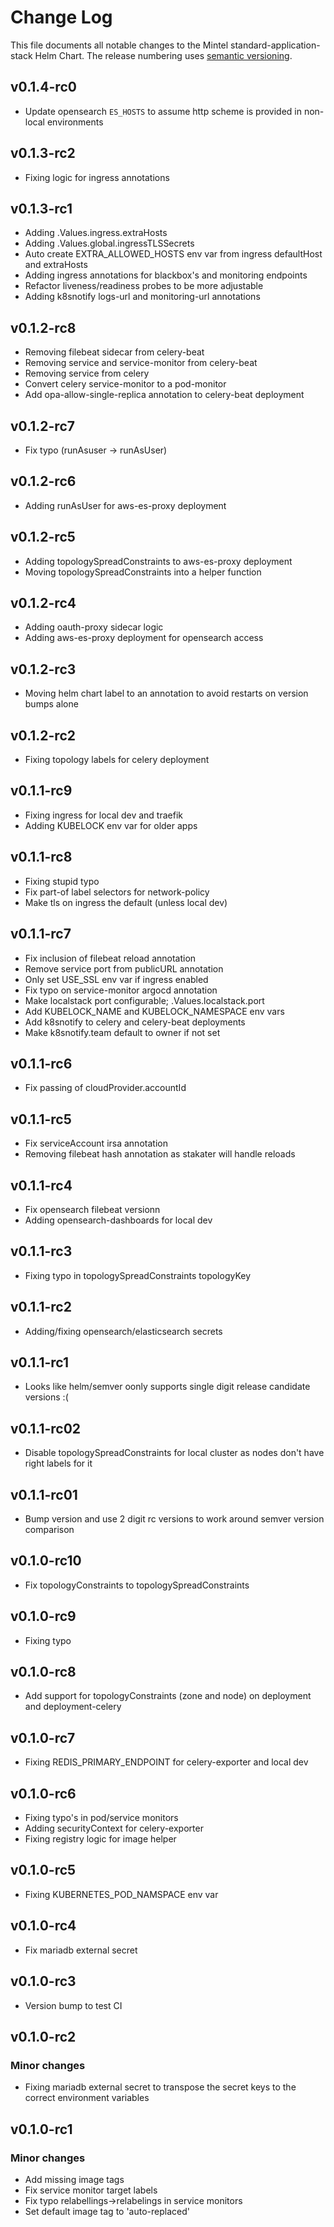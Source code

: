 # Change Log

This file documents all notable changes to the Mintel standard-application-stack Helm Chart.
The release numbering uses [semantic versioning](http://semver.org).

## v0.1.4-rc0

* Update opensearch `ES_HOSTS` to assume http scheme is provided in non-local environments

## v0.1.3-rc2

* Fixing logic for ingress annotations

## v0.1.3-rc1

* Adding .Values.ingress.extraHosts
* Adding .Values.global.ingressTLSSecrets
* Auto create EXTRA_ALLOWED_HOSTS env var from ingress defaultHost and extraHosts
* Adding ingress annotations for blackbox's and monitoring endpoints
* Refactor liveness/readiness probes to be more adjustable
* Adding k8snotify logs-url and monitoring-url annotations

## v0.1.2-rc8

* Removing filebeat sidecar from celery-beat
* Removing service and service-monitor from celery-beat
* Removing service from celery
* Convert celery service-monitor to a pod-monitor
* Add opa-allow-single-replica annotation to celery-beat deployment

## v0.1.2-rc7

* Fix typo (runAsuser -> runAsUser)

## v0.1.2-rc6

* Adding runAsUser for aws-es-proxy deployment

## v0.1.2-rc5

* Adding topologySpreadConstraints to aws-es-proxy deployment
* Moving topologySpreadConstraints into a helper function

## v0.1.2-rc4

* Adding oauth-proxy sidecar logic
* Adding aws-es-proxy deployment for opensearch access

## v0.1.2-rc3

* Moving helm chart label to an annotation to avoid restarts on version bumps alone

## v0.1.2-rc2

* Fixing topology labels for celery deployment

## v0.1.1-rc9

* Fixing ingress for local dev and traefik
* Adding KUBELOCK env var for older apps

## v0.1.1-rc8

* Fixing stupid typo
* Fix part-of label selectors for network-policy
* Make tls on ingress the default (unless local dev)

## v0.1.1-rc7

* Fix inclusion of filebeat reload annotation
* Remove service port from publicURL annotation
* Only set USE_SSL env var if ingress enabled
* Fix typo on service-monitor argocd annotation
* Make localstack port configurable; .Values.localstack.port
* Add KUBELOCK_NAME and KUBELOCK_NAMESPACE env vars
* Add k8snotify to celery and celery-beat deployments
* Make k8snotify.team default to owner if not set

## v0.1.1-rc6

* Fix passing of cloudProvider.accountId

## v0.1.1-rc5

* Fix serviceAccount irsa annotation
* Removing filebeat hash annotation as stakater will handle reloads

## v0.1.1-rc4

* Fix opensearch filebeat versionn
* Adding opensearch-dashboards for local dev

## v0.1.1-rc3

* Fixing typo in topologySpreadConstraints topologyKey

## v0.1.1-rc2

* Adding/fixing opensearch/elasticsearch secrets

## v0.1.1-rc1

* Looks like helm/semver oonly supports single digit release candidate versions :(

## v0.1.1-rc02

* Disable topologySpreadConstraints for local cluster as nodes don't have right labels for it

## v0.1.1-rc01

* Bump version and use 2 digit rc versions to work around semver version comparison

## v0.1.0-rc10

* Fix topologyConstraints to topologySpreadConstraints

## v0.1.0-rc9

* Fixing typo

## v0.1.0-rc8

* Add support for topologyConstraints (zone and node) on deployment and deployment-celery

## v0.1.0-rc7

* Fixing REDIS_PRIMARY_ENDPOINT for celery-exporter and local dev

## v0.1.0-rc6

* Fixing typo's in pod/service monitors
* Adding securityContext for celery-exporter
* Fixing registry logic for image helper

## v0.1.0-rc5

* Fixing KUBERNETES_POD_NAMSPACE env var

## v0.1.0-rc4

* Fix mariadb external secret

## v0.1.0-rc3

* Version bump to test CI

## v0.1.0-rc2

### Minor changes

* Fixing mariadb external secret to transpose the secret keys to the correct environment variables

## v0.1.0-rc1

### Minor changes

* Add missing image tags
* Fix service monitor target labels
* Fix typo relabellings->relabelings in service monitors
* Set default image tag to 'auto-replaced'

